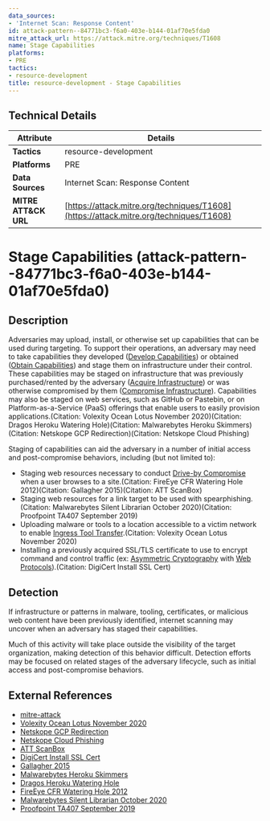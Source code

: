 ```yaml
---
data_sources:
- 'Internet Scan: Response Content'
id: attack-pattern--84771bc3-f6a0-403e-b144-01af70e5fda0
mitre_attack_url: https://attack.mitre.org/techniques/T1608
name: Stage Capabilities
platforms:
- PRE
tactics:
- resource-development
title: resource-development - Stage Capabilities
---
```


## Technical Details

| Attribute | Details |
|-----------|----------|
| **Tactics** | resource-development |
| **Platforms** | PRE |
| **Data Sources** | Internet Scan: Response Content |
| **MITRE ATT&CK URL** | [https://attack.mitre.org/techniques/T1608](https://attack.mitre.org/techniques/T1608) |

# Stage Capabilities (attack-pattern--84771bc3-f6a0-403e-b144-01af70e5fda0)

## Description
Adversaries may upload, install, or otherwise set up capabilities that can be used during targeting. To support their operations, an adversary may need to take capabilities they developed ([Develop Capabilities](https://attack.mitre.org/techniques/T1587)) or obtained ([Obtain Capabilities](https://attack.mitre.org/techniques/T1588)) and stage them on infrastructure under their control. These capabilities may be staged on infrastructure that was previously purchased/rented by the adversary ([Acquire Infrastructure](https://attack.mitre.org/techniques/T1583)) or was otherwise compromised by them ([Compromise Infrastructure](https://attack.mitre.org/techniques/T1584)). Capabilities may also be staged on web services, such as GitHub or Pastebin, or on Platform-as-a-Service (PaaS) offerings that enable users to easily provision applications.(Citation: Volexity Ocean Lotus November 2020)(Citation: Dragos Heroku Watering Hole)(Citation: Malwarebytes Heroku Skimmers)(Citation: Netskope GCP Redirection)(Citation: Netskope Cloud Phishing)

Staging of capabilities can aid the adversary in a number of initial access and post-compromise behaviors, including (but not limited to):

* Staging web resources necessary to conduct [Drive-by Compromise](https://attack.mitre.org/techniques/T1189) when a user browses to a site.(Citation: FireEye CFR Watering Hole 2012)(Citation: Gallagher 2015)(Citation: ATT ScanBox)
* Staging web resources for a link target to be used with spearphishing.(Citation: Malwarebytes Silent Librarian October 2020)(Citation: Proofpoint TA407 September 2019)
* Uploading malware or tools to a location accessible to a victim network to enable [Ingress Tool Transfer](https://attack.mitre.org/techniques/T1105).(Citation: Volexity Ocean Lotus November 2020)
* Installing a previously acquired SSL/TLS certificate to use to encrypt command and control traffic (ex: [Asymmetric Cryptography](https://attack.mitre.org/techniques/T1573/002) with [Web Protocols](https://attack.mitre.org/techniques/T1071/001)).(Citation: DigiCert Install SSL Cert)

## Detection
If infrastructure or patterns in malware, tooling, certificates, or malicious web content have been previously identified, internet scanning may uncover when an adversary has staged their capabilities.

Much of this activity will take place outside the visibility of the target organization, making detection of this behavior difficult. Detection efforts may be focused on related stages of the adversary lifecycle, such as initial access and post-compromise behaviors.

## External References
- [mitre-attack](https://attack.mitre.org/techniques/T1608)
- [Volexity Ocean Lotus November 2020](https://www.volexity.com/blog/2020/11/06/oceanlotus-extending-cyber-espionage-operations-through-fake-websites/)
- [Netskope GCP Redirection](https://www.netskope.com/blog/targeted-attacks-abusing-google-cloud-platform-open-redirection)
- [Netskope Cloud Phishing](https://www.netskope.com/blog/a-big-catch-cloud-phishing-from-google-app-engine-and-azure-app-service)
- [ATT ScanBox](https://cybersecurity.att.com/blogs/labs-research/scanbox-a-reconnaissance-framework-used-on-watering-hole-attacks)
- [DigiCert Install SSL Cert](https://www.digicert.com/kb/ssl-certificate-installation.htm)
- [Gallagher 2015](http://arstechnica.com/security/2015/08/newly-discovered-chinese-hacking-group-hacked-100-websites-to-use-as-watering-holes/)
- [Malwarebytes Heroku Skimmers](https://www.malwarebytes.com/blog/news/2019/12/theres-an-app-for-that-web-skimmers-found-on-paas-heroku)
- [Dragos Heroku Watering Hole](https://www.dragos.com/blog/industry-news/a-new-water-watering-hole/)
- [FireEye CFR Watering Hole 2012](https://www.fireeye.com/blog/threat-research/2012/12/council-foreign-relations-water-hole-attack-details.html)
- [Malwarebytes Silent Librarian October 2020](https://blog.malwarebytes.com/malwarebytes-news/2020/10/silent-librarian-apt-phishing-attack/)
- [Proofpoint TA407 September 2019](https://www.proofpoint.com/us/threat-insight/post/threat-actor-profile-ta407-silent-librarian)
